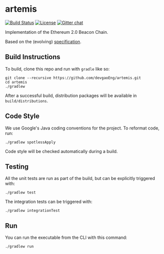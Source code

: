 # artemis

 [![Build Status](https://jenkins.devgao.tech/job/Artemis/job/master/badge/icon)](https://jenkins.devgao.tech/job/Artemis/job/master/)
 [![License](https://img.shields.io/badge/License-Apache%202.0-blue.svg)](https://github.com/DevgaoEng/artemis/blob/master/LICENSE)
 [![Gitter chat](https://badges.gitter.im/devgaoEng/artemis.png)](https://gitter.im/devgaoEng/artemis)

Implementation of the Ethereum 2.0 Beacon Chain.

Based on the (evolving) [specification](https://github.com/ethereum/eth2.0-specs/blob/master/specs/core/0_beacon-chain.md).

## Build Instructions

To build, clone this repo and run with `gradle` like so:

```
git clone --recursive https://github.com/devgaoEng/artemis.git
cd artemis
./gradlew
```

After a successful build, distribution packages will be available in `build/distributions`.

## Code Style

We use Google's Java coding conventions for the project. To reformat code, run: 

```
./gradlew spotlessApply
```

Code style will be checked automatically during a build.

## Testing

All the unit tests are run as part of the build, but can be explicitly triggered with:
```
./gradlew test
```
The integration tests can be triggered with:
```
./gradlew integrationTest
```

## Run

You can run the executable from the CLI with this command:
```
./gradlew run
```
